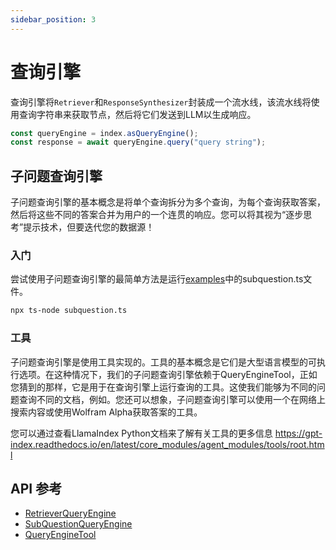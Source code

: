 ```yaml
---
sidebar_position: 3
---
```


# 查询引擎

查询引擎将`Retriever`和`ResponseSynthesizer`封装成一个流水线，该流水线将使用查询字符串来获取节点，然后将它们发送到LLM以生成响应。

```typescript
const queryEngine = index.asQueryEngine();
const response = await queryEngine.query("query string");
```

## 子问题查询引擎

子问题查询引擎的基本概念是将单个查询拆分为多个查询，为每个查询获取答案，然后将这些不同的答案合并为用户的一个连贯的响应。您可以将其视为“逐步思考”提示技术，但要迭代您的数据源！

### 入门

尝试使用子问题查询引擎的最简单方法是运行[examples](https://github.com/run-llama/LlamaIndexTS/blob/main/examples/subquestion.ts)中的subquestion.ts文件。

```bash
npx ts-node subquestion.ts
```

### 工具

子问题查询引擎是使用工具实现的。工具的基本概念是它们是大型语言模型的可执行选项。在这种情况下，我们的子问题查询引擎依赖于QueryEngineTool，正如您猜到的那样，它是用于在查询引擎上运行查询的工具。这使我们能够为不同的问题查询不同的文档，例如。您还可以想象，子问题查询引擎可以使用一个在网络上搜索内容或使用Wolfram Alpha获取答案的工具。

您可以通过查看LlamaIndex Python文档来了解有关工具的更多信息 https://gpt-index.readthedocs.io/en/latest/core_modules/agent_modules/tools/root.html

## API 参考

- [RetrieverQueryEngine](../../api/classes/RetrieverQueryEngine.md)
- [SubQuestionQueryEngine](../../api/classes/SubQuestionQueryEngine.md)
- [QueryEngineTool](../../api/interfaces/QueryEngineTool.md)
